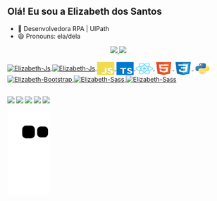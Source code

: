 ## Olá! Eu sou a Elizabeth dos Santos

- 🔭  Desenvolvedora  RPA  |  UIPath
- 😄 Pronouns: ela/dela

<div align="center">
  <a href="https://github.com/elizabethesantos">
  <img height="180em" src="https://github-readme-stats.vercel.app/api?username=elizabethesantos&show_icons=true&theme=dracula&include_all_commits=true&count_private=true"/>
  <img height="180em" src="https://github-readme-stats.vercel.app/api/top-langs/?username=elizabethesantos&layout=compact&langs_count=7&theme=dracula"/>
</div>
<div style="display: inline_block"><br>
  <img align="center" alt="Elizabeth-Js" height="40" width="100"     src="https://camo.githubusercontent.com/9d7eed2fcf4ef81a1925be63f140fe74e61c168e7e6bc474793feedd9844b04e/68747470733a2f2f7365656b6c6f676f2e636f6d2f696d616765732f552f7569706174682d6c6f676f2d413143344641323034432d7365656b6c6f676f2e636f6d2e706e67">
  <img align="center" alt="Elizabeth-Js" height="30" width="40" src="https://camo.githubusercontent.com/dc9e7e657b4cd5ba7d819d1a9ce61434bd0ddbb94287d7476b186bd783b62279/68747470733a2f2f63646e2e6a7364656c6976722e6e65742f67682f64657669636f6e732f64657669636f6e2f69636f6e732f6769742f6769742d6f726967696e616c2e737667">
  <img align="center" alt="Elizabeth-Js" height="30" width="40" src="https://raw.githubusercontent.com/devicons/devicon/master/icons/javascript/javascript-plain.svg">
  <img align="center" alt="Elizabeth-Ts" height="30" width="40" src="https://raw.githubusercontent.com/devicons/devicon/master/icons/typescript/typescript-plain.svg">
  <img align="center" alt="Elizabeth-React" height="30" width="40" src="https://raw.githubusercontent.com/devicons/devicon/master/icons/react/react-original.svg">
  <img align="center" alt="Elizabeth-HTML" height="30" width="40" src="https://raw.githubusercontent.com/devicons/devicon/master/icons/html5/html5-original.svg">
  <img align="center" alt="Elizabeth-CSS" height="30" width="40" src="https://raw.githubusercontent.com/devicons/devicon/master/icons/css3/css3-original.svg">
  <img align="center" alt="Elizabeth-Python" height="30" width="40" src="https://raw.githubusercontent.com/devicons/devicon/master/icons/python/python-original.svg">
  <img align="center" alt="Elizabeth-Bootstrap" height="30" width="40"src="https://cdn.jsdelivr.net/gh/devicons/devicon/icons/bootstrap/bootstrap-plain-wordmark.svg">
  <img align="center" alt="Elizabeth-Sass" height="30" width="40" src="https://cdn.jsdelivr.net/gh/devicons/devicon/icons/sass/sass-original.svg">
  <img align="center" alt="Elizabeth-Sass" height="30" width="40" src="https://cdn.jsdelivr.net/gh/devicons/devicon/icons/wordpress/wordpress-plain-wordmark.svg">       </div>

  ##
  
<div> 
  <a href="https://www.instagram.com/elizabethsantos2487/" target="_blank " ><img src="https://img.shields.io/badge/-Instagram-%23E4405F?style=for-the-badge&logo=instagram&logoColor=white" target="_blank"></a>
 	<a href="https://www.twitch.tv/elizabethsantos24" target="_blank"><img src="https://img.shields.io/badge/Twitch-9146FF?style=for-the-badge&logo=twitch&logoColor=white" target="_blank"></a>
 <a href="https://discord.com/channels/@elizabethsantos#7619" target="_blank"><img src="https://img.shields.io/badge/Discord-7289DA?style=for-the-badge&logo=discord&logoColor=white" target="_blank"></a> 
  <a href = "mailto:elizabethsantos2402@gmail.com"><img src="https://img.shields.io/badge/-Gmail-%23333?style=for-the-badge&logo=gmail&logoColor=white" target="_blank"></a>
  <a href="https://www.linkedin.com/in/elizabeth-santos-322196197/" target="_blank"><img src="https://img.shields.io/badge/-LinkedIn-%230077B5?style=for-the-badge&logo=linkedin&logoColor=white" target="_blank"></a> 
 
  ![Snake animation](https://github.com/elizabethesantos/elizabethesantos/blob/output/github-contribution-grid-snake.svg)
 
</div>



